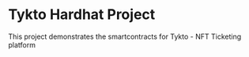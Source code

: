 # Tykto Hardhat Project

This project demonstrates the smartcontracts for Tykto - NFT Ticketing platform


